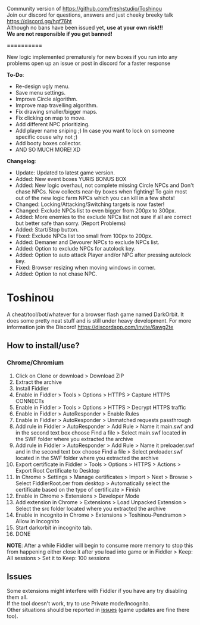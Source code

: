 Community version of https://github.com/freshstudio/Toshinou <br>
Join our discord for questions, answers and just cheeky breeky talk https://discord.gg/hqf76ht<br>
Although no bans have been issued yet, <b>use at your own risk!!!</b> <br>
<b>We are not responsible if you get banned!</b> <br>

<b>==========</b><br>

New logic implemented prematurely for new boxes if you run into any problems open up an issue or post in discord for a faster response<br>

<b>To-Do</b>:
  - Re-design ugly menu.
  - Save menu settings.
  - Improve Circle algorithm.
  - Improve map travelling algorithm.
  - Fix drawing smaller/bigger maps.
  - Fix clicking on map to move.
  - Add different NPC prioritizing.
  - Add player name sniping ;) In case you want to lock on someone specific couse why not ;)
  - Add booty boxes collector.
  - AND SO MUCH MORE! XD

<b>Changelog</b>:
  - Update: Updated to latest game version.
  - Added: New event boxes YURIS BONUS BOX
  - Added: New logic overhaul, not complete missing Circle NPCs and  Don't chase NPCs. Now collects near-by boxes when fighting! To gain most out of the new logic farm NPCs which you can kill in a few shots!
  - Changed: Locking/Attacking/Switching targets is now faster!
  - Changed: Exclude NPCs list to even bigger from 200px to 300px.
  - Added: More enemies to the exclude NPCs list not sure if all are correct but better safe than sorry. (Report Problems)
  - Added: Start/Stop button.
  - Fixed: Exclude NPCs list too small from 100px to 200px.
  - Added: Demaner and Devourer NPCs to exclude NPCs list.
  - Added: Option to exclude NPCs for autolock key.
  - Added: Option to auto attack Player and/or NPC after pressing autolock key.
  - Fixed: Browser resizing when moving windows in corner.
  - Added: Option to not chase NPC.



Toshinou
==========
A cheat/tool/bot/whatever for a browser flash game named DarkOrbit.
It does some pretty neat stuff and is still under heavy development.
For more information join the Discord! https://discordapp.com/invite/6awg2te

How to install/use?
----------

### Chrome/Chromium
1. Click on Clone or download > Download ZIP
2. Extract the archive
3. Install Fiddler
4. Enable in Fiddler > Tools > Options > HTTPS > Capture HTTPS CONNECTs
5. Enable in Fiddler > Tools > Options > HTTPS > Decrypt HTTPS traffic
6. Enable in Fiddler > AutoResponder > Enable Rules
7. Enable in Fiddler > AutoResponder > Unmatched requests passthrough 
8. Add rule in Fiddler > AutoResponder > Add Rule > Name it main.swf and in the second text box choose Find a file >
 Select main.swf located in the SWF folder where you extracted the archive
9. Add rule in Fiddler > AutoResponder > Add Rule > Name it preloader.swf and in the second text box choose Find a file >
 Select preloader.swf located in the SWF folder where you extracted the archive
10. Export certificate in Fiddler > Tools > Options > HTTPS > Actions > Export Root Certificate to Desktop
11. In Chrome > Settings > Manage certificates > Import > Next > Browse > Select FiddlerRoot.cer from desktop >
 Automatically select the certificate based on the type of certificate > Finish
12. Enable in Chrome > Extensions > Developer Mode
13. Add extension in Chrome > Extensions > Load Unpacked Extension > Select the src folder located where you extracted the archive
14. Enable in incognito in Chrome > Extensions > Toshinou-Pendramon > Allow in Incognito
15. Start darkorbit in incognito tab.
16. DONE

<b>NOTE</b>: After a while Fiddler will begin to consume more memory to stop this from happening either close it after you
load into game or in Fiddler > Keep: All sessions > Set it to Keep: 100 sessions

Issues
----------
Some extensions might interfere with Fiddler if you have any try disabling them all. <br>
If the tool doesn't work, try to use Private mode/Incognito. <br>
Other situations should be reported in [issues](../../issues) (game updates are fine there too).
